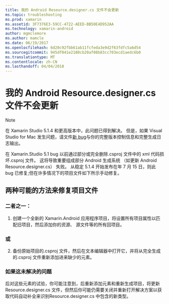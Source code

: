 ```yaml
---
title: 我的 Android Resource.designer.cs 文件不会更新
ms.topic: troubleshooting
ms.prod: xamarin
ms.assetid: 3F7376E3-59CC-4722-AEED-BB50E4D952AA
ms.technology: xamarin-android
author: mgmclemore
ms.author: mamcle
ms.date: 06/19/2017
ms.openlocfilehash: 6d20c92fbb61ab11fcfeda3e9d2f63fdfc5a6d54
ms.sourcegitcommit: 945df041e2180cb20af08b83cc703ecd1aedc6b0
ms.translationtype: MT
ms.contentlocale: zh-CN
ms.lasthandoff: 04/04/2018
---
```

# <a name="my-android-resourcedesignercs-file-will-not-update"></a>我的 Android Resource.designer.cs 文件不会更新

> [!NOTE]
> 在 Xamarin Studio 5.1.4 和更高版本中，此问题已得到解决。 但是，如果 Visual Studio for Mac 发生问题，请文件[新 bug](~/cross-platform/troubleshooting/questions/howto-file-bug.md)与你的完整版本控制信息和完整生成日志输出。

在 Xamarin.Studio 5.1 bug 以前通过部分或完全删除.csproj 文件中的 xml 代码损坏.csproj 文件。 这将导致重要组成部分 Android 生成系统 （如更新 Android Resource.designer.cs） 失败。 从稳定 5.1.4 开始发布在年 7 月 15 日，则此 bug 已修复;但在许多情况下的项目文件如下所示手动修复。


## <a name="two-possible-approaches-to-fixing-up-the-project-file"></a>两种可能的方法来修复项目文件

### <a name="either"></a>二者之一：

1) 创建一个全新的 Xamarin.Android 应用程序项目，将设置所有项目属性以匹配旧项目，然后添加你的资源、 源文件等的所有回项目。

### <a name="or"></a>或

2) 备份原始项目的.csproj 文件，然后在文本编辑器中打开它，并将从完全生成的.csproj 文件重新添加进来缺少的元素。

### <a name="if-this-does-not-solve-the-problem"></a>如果这未解决的问题

后对这些元素的试验，你可能注意到，后重新添加元素和重新生成项目，将更新 Resource.designer.cs 文件，但然后你可能仍需要关闭并重新打开解决方案以获取代码自动补全来识别Resource.designer.cs 中包含的新类型。 
